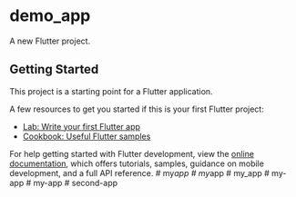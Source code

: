 # demo_app

A new Flutter project.

## Getting Started

This project is a starting point for a Flutter application.

A few resources to get you started if this is your first Flutter project:

- [Lab: Write your first Flutter app](https://docs.flutter.dev/get-started/codelab)
- [Cookbook: Useful Flutter samples](https://docs.flutter.dev/cookbook)

For help getting started with Flutter development, view the
[online documentation](https://docs.flutter.dev/), which offers tutorials,
samples, guidance on mobile development, and a full API reference.
#   m y _ a p p  
 #   m y _ a p p  
 #   m y _ a p p  
 #   m y - a p p  
 #   m y - a p p  
 #   s e c o n d - a p p  
 